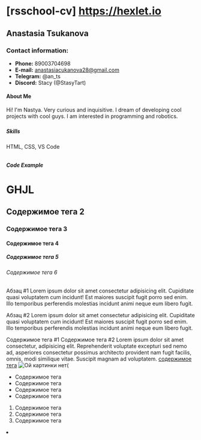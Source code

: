# <h1>[rsschool-cv] https://hexlet.io
## <h2>__Anastasia Tsukanova__
### <h3>__Contact information:__
* __Phone:__ 89003704698
* __E-mail:__ anastasiacukanova28@gmail.com
* __Telegram:__ @an_ts
* __Discord:__ Stacy (@StasyTart)
#### <h4> __About Me__
Hi! I'm Nastya. Very curious and inquisitive. I dream of developing cool projects with cool guys. I am interested in programming and robotics.
##### <h5>__Skills__
HTML, CSS,
VS Code
###### <h6>__Code Example__
<!DOCTYPE html>
<!--Как стоит обрабатывать страницу-->  
<html lang="ru"></html>
<!--Оболочка документа указываемый язык-->
    <head>
   <!--Заголовок страницы-->     
    <title>Теги</title>
   <!--Кодировка страницы--> 
    <meta http-equiv="Constent-type" content="text/html;charset=UTF-8" />
    <head>
<!--Отображаемое тело-->        
<body>
 <!--Блочные теги с закрывающимся элементом-->
 <h1 >GHJL </h1> <!--Только 1 раз-->
 <h2>Содержимое тега 2 </h2>   <!--Множество-->
 <h3>Содержимое тега 3</h3>
 <h4>Содержимое тега 4</h4> 
 <h5>Содержимое тега 5</h5>
 <h6>Содержимое тега 6</h6> 
  <!--Теги заголовка-->
<p>Абзац #1 <span>Lorem</span> ipsum dolor sit amet consectetur adipisicing elit. Cupiditate quasi voluptatem cum incidunt! Est maiores suscipit fugit porro sed enim. <br>  Illo temporibus perferendis molestias incidunt animi neque eum libero fugit.</p>
<p>Абзац #2 Lorem ipsum dolor sit amet consectetur adipisicing elit. Cupiditate quasi voluptatem cum incidunt! Est maiores suscipit fugit porro sed enim. Illo temporibus perferendis molestias incidunt animi neque eum libero fugit.</p>
<!--Определяет текстовый абзац, каждый раз с новой строки-->
<span>Содержимое тега #1</span>
<span>Содержимое тега #2</span>
<span>Lorem ipsum dolor sit amet consectetur, adipisicing elit. Reprehenderit voluptate excepturi sed nemo ad, asperiores consectetur possimus architecto provident nam fugit facilis, omnis, modi similique vitae. Suscipit magnam ad voluptatem.</span>
<!--Строчный тег, предназначен для выделения некоторого куска текста-->
<!--Внутри строчных тегов не может быть блочных тегов, но внутрь блочных мы можем помещать как и блочные, так и строчные-->
<a target="_blank" href="http://google.com">cодержимое тега<!--При нажатии в данном случае содержимое тега будет открываться гугл--></a> <!--Тег для ссылок-->
<!--Можно встроить ссылку и в абзац-->
<!-- Если убрать target="_blank" в этой же вкладке будет открываться гугл-->
<img src="img/WhatsApp Image 2021-08-15 at 20.02.47.jpeg" alt="Ой картинки нет("> <!--Строчный тег без закрывательного элемента-->
<ul>
  <li>Содержимое тега</li> <!--Разметка точками....-->
  <li>Содержимое тега</li>
  <li>Содержимое тега</li>
  <li>Содержимое тега</li>
</ul>
<ol>
  <li>Содержимое тега</li>
  <li>Содержимое тега</li> <!--Разметка цифрами 123...-->
  <li>Содержимое тега</li>
</ol> <!--Блочные теги-->
<li></li> <!--Разметка -->

<br> <!--Начинает текст со следущего абзаца-->

</body>
</html>
